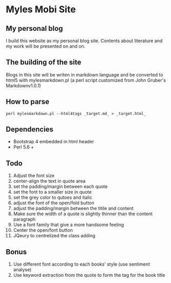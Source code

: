 # Myles Mobi Site 

## My personal blog

I build this website as my personal blog site. Contents about literature and my work will be presented on and on.

## The building of the site

Blogs in this site will be writen in markdown language and be converted to html5 with mylesmarkdown.pl (a perl script customized from John Gruber's Markdownv1.0.1)

## How to parse

`perl mylesmarkdown.pl --html4tags _target.md_ > _target.html_`

## Dependencies

* Bootstrap 4 embedded in html header 
* Perl 5.6 + 

## Todo
1. Adjust the font size
1. center-align the text in quote area
1. set the padding/margin between each quote
1. set the font to a smaller size in quote
1. set the grey color to qutoes and italic
1. adjust the font of the open/fold button
1. adjust the padding/margin between the titile and content
1. Make sure the width of a quote is slightly thinner than the content paragraph
1. Use a font family that give a more handsome feeling
1. Center the open/font button
1. JQeury to centrelized the class adding

## Bonus
1. Use different font according to each books' style (use sentiment analyse)
1. Use keyword extraction from the quote to form the tag for the book title
